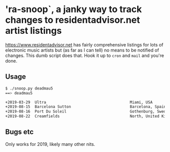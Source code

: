 # 'ra-snoop`, a janky way to track changes to residentadvisor.net artist listings

https://www.residentadvisor.net has fairly comprehensive listings for lots of
electronic music artists but (as far as I can tell) no means to be notified of
changes. This dumb script does that. Hook it up to `cron` and `mail` and you're
done.

## Usage

```bash
$ ./snoop.py deadmau5
==> deadmau5

+2019-03-29  Ultra                                     Miami, USA
+2019-08-15  Barcelona Sutton                          Barcelona, Spain
+2019-08-16  Port Du Soleil                            Gothenburg, Sweden
+2019-08-22  Creamfields                               North, United Kingdom
```

## Bugs etc

Only works for 2019, likely many other nits.
